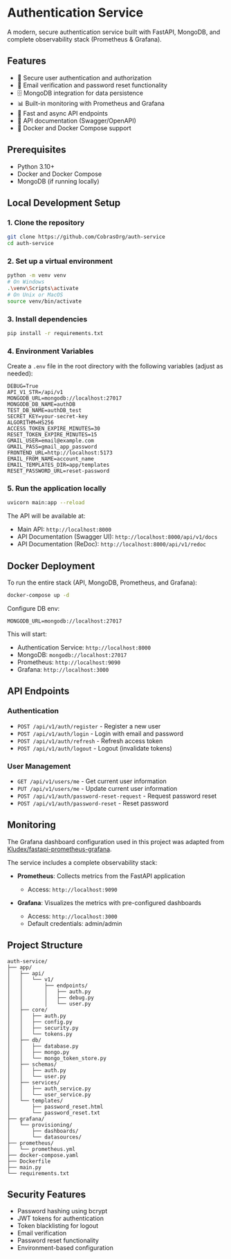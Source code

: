 # Authentication Service

A modern, secure authentication service built with FastAPI, MongoDB, and complete observability stack (Prometheus & Grafana).

## Features

- 🔐 Secure user authentication and authorization
- 📨 Email verification and password reset functionality
- 🗄️ MongoDB integration for data persistence
- 📊 Built-in monitoring with Prometheus and Grafana
- 🚀 Fast and async API endpoints
- 📝 API documentation (Swagger/OpenAPI)
- 🐳 Docker and Docker Compose support

## Prerequisites

- Python 3.10+
- Docker and Docker Compose
- MongoDB (if running locally)

## Local Development Setup

### 1. Clone the repository

```bash
git clone https://github.com/CobrasOrg/auth-service
cd auth-service
```

### 2. Set up a virtual environment

```bash
python -m venv venv
# On Windows
.\venv\Scripts\activate
# On Unix or MacOS
source venv/bin/activate
```

### 3. Install dependencies

```bash
pip install -r requirements.txt
```

### 4. Environment Variables

Create a `.env` file in the root directory with the following variables (adjust as needed):

```env
DEBUG=True
API_V1_STR=/api/v1
MONGODB_URL=mongodb://localhost:27017
MONGODB_DB_NAME=authDB
TEST_DB_NAME=authDB_test
SECRET_KEY=your-secret-key
ALGORITHM=HS256
ACCESS_TOKEN_EXPIRE_MINUTES=30
RESET_TOKEN_EXPIRE_MINUTES=15
GMAIL_USER=email@example.com
GMAIL_PASS=gmail_app_password
FRONTEND_URL=http://localhost:5173
EMAIL_FROM_NAME=account_name
EMAIL_TEMPLATES_DIR=app/templates
RESET_PASSWORD_URL=reset-password
```

### 5. Run the application locally

```bash
uvicorn main:app --reload
```

The API will be available at:
- Main API: `http://localhost:8000`
- API Documentation (Swagger UI): `http://localhost:8000/api/v1/docs`
- API Documentation (ReDoc): `http://localhost:8000/api/v1/redoc`

## Docker Deployment

To run the entire stack (API, MongoDB, Prometheus, and Grafana):

```bash
docker-compose up -d
```

Configure DB env:

```env
MONGODB_URL=mongodb://localhost:27017
```

This will start:
- Authentication Service: `http://localhost:8000`
- MongoDB: `mongodb://localhost:27017`
- Prometheus: `http://localhost:9090`
- Grafana: `http://localhost:3000`

## API Endpoints

### Authentication
- `POST /api/v1/auth/register` - Register a new user
- `POST /api/v1/auth/login` - Login with email and password
- `POST /api/v1/auth/refresh` - Refresh access token
- `POST /api/v1/auth/logout` - Logout (invalidate tokens)

### User Management
- `GET /api/v1/users/me` - Get current user information
- `PUT /api/v1/users/me` - Update current user information
- `POST /api/v1/auth/password-reset-request` - Request password reset
- `POST /api/v1/auth/password-reset` - Reset password

## Monitoring

The Grafana dashboard configuration used in this project was adapted from [Kludex/fastapi-prometheus-grafana](https://github.com/Kludex/fastapi-prometheus-grafana).


The service includes a complete observability stack:

- **Prometheus**: Collects metrics from the FastAPI application
  - Access: `http://localhost:9090`

- **Grafana**: Visualizes the metrics with pre-configured dashboards
  - Access: `http://localhost:3000`
  - Default credentials: admin/admin

## Project Structure

```
auth-service/
├── app/
│   ├── api/
│   │   └── v1/
│   │       ├── endpoints/
│   │       │   ├── auth.py
│   │       │   ├── debug.py
│   │       │   └── user.py
│   ├── core/
│   │   ├── auth.py
│   │   ├── config.py
│   │   ├── security.py
│   │   └── tokens.py
│   ├── db/
│   │   ├── database.py
│   │   ├── mongo.py
│   │   └── mongo_token_store.py
│   ├── schemas/
│   │   ├── auth.py
│   │   └── user.py
│   ├── services/
│   │   ├── auth_service.py
│   │   └── user_service.py
│   └── templates/
│       ├── password_reset.html
│       └── password_reset.txt
├── grafana/
│   └── provisioning/
│       ├── dashboards/
│       └── datasources/
├── prometheus/
│   └── prometheus.yml
├── docker-compose.yaml
├── Dockerfile
├── main.py
└── requirements.txt
```

## Security Features

- Password hashing using bcrypt
- JWT tokens for authentication
- Token blacklisting for logout
- Email verification
- Password reset functionality
- Environment-based configuration